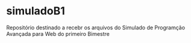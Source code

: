 # simuladoB1
Repositório destinado a recebr os arquivos do Simulado de Programção Avançada para Web do primeiro Bimestre
